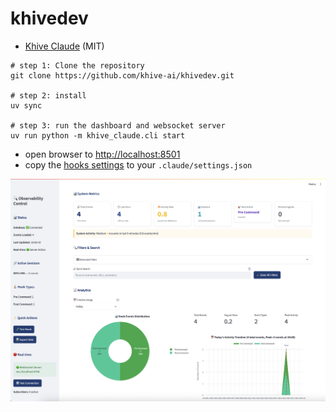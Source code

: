 # khivedev

- [Khive Claude](libs/khive_claude/README.md) (MIT)

```
# step 1: Clone the repository
git clone https://github.com/khive-ai/khivedev.git

# step 2: install
uv sync

# step 3: run the dashboard and websocket server
uv run python -m khive_claude.cli start
```

- open browser to [http://localhost:8501](http://localhost:8501)
- copy the [hooks settings](.claude/settings.json) to your `.claude/settings.json`


![alt text](libs/khive_claude/docs/assets/dashboard-preview.png)



